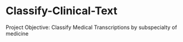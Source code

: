 # Classify-Clinical-Text

Project Objective: Classify Medical Transcriptions by subspecialty of medicine
